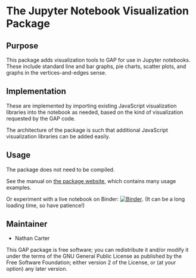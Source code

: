 <!--
Removing these lines for now because this package is not yet
integrated into GAP or its build system.

[![Build Status](https://travis-ci.org/gap-packages/jupyterviz.svg?branch=master)](https://travis-ci.org/gap-packages/jupyterviz)
[![Code Coverage](https://codecov.io/github/gap-packages/jupyterviz/coverage.svg?branch=master&token=)](https://codecov.io/gh/gap-packages/jupyterviz)
-->

# The Jupyter Notebook Visualization Package

## Purpose

This package adds visualization tools to GAP for use in Jupyter notebooks.
These include standard line and bar graphs, pie charts, scatter plots, and
graphs in the vertices-and-edges sense.

## Implementation

These are implemented by importing existing JavaScript visualization
libraries into the notebook as needed, based on the kind of visualization
requested by the GAP code.

The architecture of the package is such that additional JavaScript
visualization libraries can be added easily.

## Usage

The package does not need to be compiled.

See the manual on [the package website](http://nathancarter.github.io/jupyterviz),
which contains many usage examples.

Or experiment with a live notebook on Binder:
[![Binder](https://mybinder.org/badge.svg)](https://mybinder.org/v2/gh/nathancarter/jupyterviz/master?filepath=inst%2Fgap-4.10.0%2Fpkg%2Fjupyterviz%2F).
(It can be a long loading time, so have patience!)

## Maintainer

 * Nathan Carter

This GAP package is free software; you can redistribute it and/or modify it
under the terms of the GNU General Public License as published by the Free
Software Foundation; either version 2 of the License, or (at your option)
any later version.
